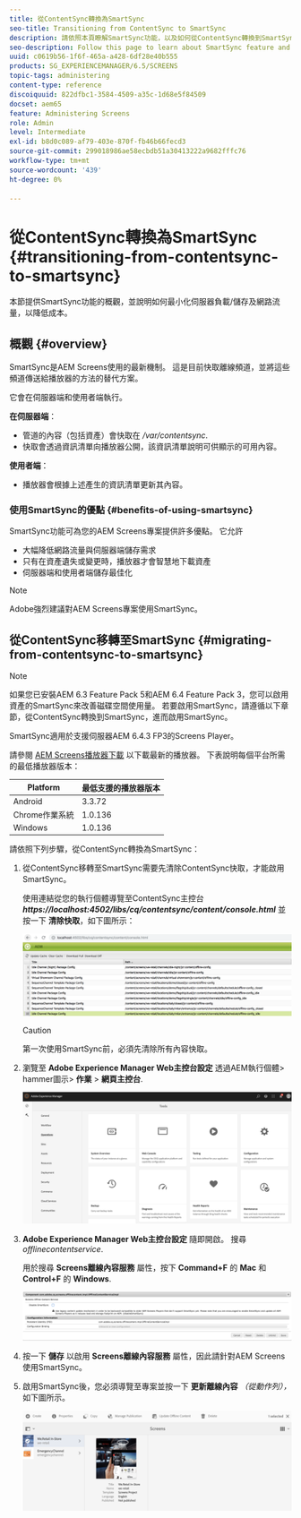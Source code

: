 ```yaml
---
title: 從ContentSync轉換為SmartSync
seo-title: Transitioning from ContentSync to SmartSync
description: 請依照本頁瞭解SmartSync功能，以及如何從ContentSync轉換到SmartSync。
seo-description: Follow this page to learn about SmartSync feature and how you can transition from ContentSync to SmartSync.
uuid: c0619b56-1f6f-465a-a428-6df28e40b555
products: SG_EXPERIENCEMANAGER/6.5/SCREENS
topic-tags: administering
content-type: reference
discoiquuid: 822dfbc1-3584-4509-a35c-1d68e5f84509
docset: aem65
feature: Administering Screens
role: Admin
level: Intermediate
exl-id: b8d0c089-af79-403e-870f-fb46b66fecd3
source-git-commit: 299018986ae58ecbdb51a30413222a9682fffc76
workflow-type: tm+mt
source-wordcount: '439'
ht-degree: 0%

---
```


# 從ContentSync轉換為SmartSync {#transitioning-from-contentsync-to-smartsync}

本節提供SmartSync功能的概觀，並說明如何最小化伺服器負載/儲存及網路流量，以降低成本。

## 概觀 {#overview}

SmartSync是AEM Screens使用的最新機制。 這是目前快取離線頻道，並將這些頻道傳送給播放器的方法的替代方案。

它會在伺服器端和使用者端執行。

**在伺服器端**：

* 管道的內容（包括資產）會快取在 */var/contentsync*.
* 快取會透過資訊清單向播放器公開，該資訊清單說明可供顯示的可用內容。

**使用者端**：

* 播放器會根據上述產生的資訊清單更新其內容。

### 使用SmartSync的優點 {#benefits-of-using-smartsync}

SmartSync功能可為您的AEM Screens專案提供許多優點。 它允許

* 大幅降低網路流量與伺服器端儲存需求
* 只有在資產遺失或變更時，播放器才會智慧地下載資產
* 伺服器端和使用者端儲存最佳化

>[!NOTE]
>
>Adobe強烈建議對AEM Screens專案使用SmartSync。

## 從ContentSync移轉至SmartSync {#migrating-from-contentsync-to-smartsync}

>[!NOTE]
>
>如果您已安裝AEM 6.3 Feature Pack 5和AEM 6.4 Feature Pack 3，您可以啟用資產的SmartSync來改善磁碟空間使用量。 若要啟用SmartSync，請遵循以下章節，從ContentSync轉換到SmartSync，進而啟用SmartSync。
>
>SmartSync適用於支援伺服器AEM 6.4.3 FP3的Screens Player。
>
>請參閱 [AEM Screens播放器下載](https://download.macromedia.com/screens/) 以下載最新的播放器。 下表說明每個平台所需的最低播放器版本：

| **Platform** | **最低支援的播放器版本** |
|---|---|
| Android | 3.3.72 |
| Chrome作業系統 | 1.0.136 |
| Windows | 1.0.136 |

請依照下列步驟，從ContentSync轉換為SmartSync：

1. 從ContentSync移轉至SmartSync需要先清除ContentSync快取，才能啟用SmartSync。

   使用連結從您的執行個體導覽至ContentSync主控台 ***https://localhost:4502/libs/cq/contentsync/content/console.html*** 並按一下 **清除快取**，如下圖所示：

   ![clear_contesync_cache](assets/clear_contesync_cache.png)

   >[!CAUTION]
   >
   >第一次使用SmartSync前，必須先清除所有內容快取。

1. 瀏覽至 **Adobe Experience Manager Web主控台設定** 透過AEM執行個體> hammer圖示> **作業** > **網頁主控台**.

   ![screen_shot_2019-02-11at15339pm](assets/screen_shot_2019-02-11at15339pm.png)

1. **Adobe Experience Manager Web主控台設定** 隨即開啟。 搜尋 *offlinecontentservice*.

   用於搜尋 **Screens離線內容服務** 屬性，按下 **Command+F** 的 **Mac** 和 **Control+F** 的 **Windows**.

   ![screen_shot_2019-02-19at22643pm](assets/screen_shot_2019-02-19at22643pm.png)

1. 按一下 **儲存** 以啟用 **Screens離線內容服務** 屬性，因此請針對AEM Screens使用SmartSync。
1. 啟用SmartSync後，您必須導覽至專案並按一下 **更新離線內容** *（從動作列），* 如下圖所示。

   ![screen_shot_2019-02-25at102605am](assets/screen_shot_2019-02-25at102605am.png)
